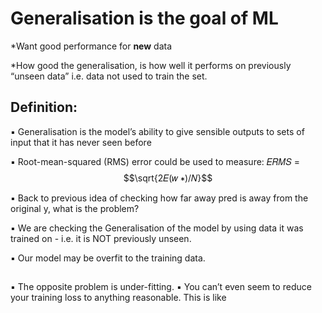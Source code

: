 
# Generalisation is the goal of ML

*Want good performance for **new** data

*How good the generalisation, is how well it performs on previously “unseen data” i.e. data not
used to train the set.

## Definition:

▪ Generalisation is the model’s ability to give sensible outputs to sets of input that it has never seen before

▪ Root-mean-squared (RMS) error could be used to measure: 𝐸𝑅𝑀𝑆 = $$\sqrt{2𝐸(𝑤 ∗)/𝑁}$$

▪ Back to previous idea of checking how far away pred is away from the original y, what is
the problem?

▪ We are checking the Generalisation of the model by using data it was trained on - i.e. it
is NOT previously unseen.

▪ Our model may be overfit to the training data.

##
▪ The opposite problem is under-fitting.
▪ You can’t even seem to reduce your training loss to anything reasonable. This is like  